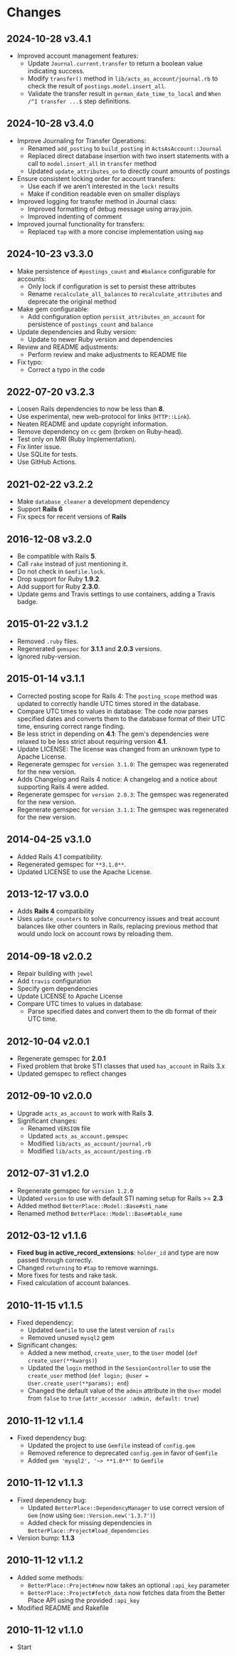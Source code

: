 # Changes

## 2024-10-28 v3.4.1

* Improved account management features:
  * Update `Journal.current.transfer` to return a boolean value indicating success.
  * Modify `transfer()` method in `lib/acts_as_account/journal.rb` to
    check the result of `postings.model.insert_all`.
  * Validate the transfer result in `german_date_time_to_local` and `When /^I
    transfer ...$` step definitions.

## 2024-10-28 v3.4.0

* Improve Journaling for Transfer Operations:
  + Renamed `add_posting` to `build_posting` in `ActsAsAccount::Journal`
  + Replaced direct database insertion with two insert statements with a call to `model.insert_all` in `transfer` method
  + Updated `update_attributes_on` to directly count amounts of postings
* Ensure consistent locking order for account transfers:
  + Use each if we aren't interested in the `lock!` results
  + Make if condition readable even on smaller displays
* Improved logging for transfer method in Journal class:
  + Improved formatting of debug message using array.join.
  + Improved indenting of comment
* Improved journal functionality for transfers:
  + Replaced `tap` with a more concise implementation using `map`

## 2024-10-23 v3.3.0

* Make persistence of `#postings_count` and `#balance` configurable for accounts:
  + Only lock if configuration is set to persist these attributes
  + Rename `recalculate_all_balances` to `recalculate_attributes` and deprecate
    the original method
* Make gem configurable:
  + Add configuration option `persist_attributes_on_account` for persistence of `postings_count` and `balance`
* Update dependencies and Ruby version:
  + Update to newer Ruby version and dependencies
* Review and README adjustments:
  + Perform review and make adjustments to README file
* Fix typo:
  + Correct a typo in the code

## 2022-07-20 v3.2.3

* Loosen Rails dependencies to now be less than **8**.
* Use experimental, new web-protocol for links (`HTTP::Link`).
* Neaten README and update copyright information.
* Remove dependency on `cc` gem (broken on Ruby-head).
* Test only on MRI (Ruby Implementation).
* Fix linter issue.
* Use SQLite for tests.
* Use GitHub Actions.

## 2021-02-22 v3.2.2

* Make `database_cleaner` a development dependency
* Support **Rails 6**
* Fix specs for recent versions of **Rails**

## 2016-12-08 v3.2.0

* Be compatible with Rails **5**.
* Call `rake` instead of just mentioning it.
* Do not check in `Gemfile.lock`.
* Drop support for Ruby **1.9.2**.
* Add support for Ruby **2.3.0**.
* Update gems and Travis settings to use containers, adding a Travis badge.

## 2015-01-22 v3.1.2

* Removed `.ruby` files.
* Regenerated `gemspec` for **3.1.1** and **2.0.3** versions.
* Ignored ruby-version.

## 2015-01-14 v3.1.1

* Corrected posting scope for Rails 4: The `posting_scope` method was updated
  to correctly handle UTC times stored in the database.
* Compare UTC times to values in database: The code now parses specified dates
  and converts them to the database format of their UTC time, ensuring correct
  range finding.
* Be less strict in depending on **4.1**: The gem's dependencies were relaxed
  to be less strict about requiring version **4.1**.
* Update LICENSE: The license was changed from an unknown type to Apache
  License.
* Regenerate gemspec for `version 3.1.0`: The gemspec was regenerated for the
  new version.
* Adds Changelog and Rails 4 notice: A changelog and a notice about supporting
  Rails 4 were added.
* Regenerate gemspec for `version 2.0.3`: The gemspec was regenerated for the
  new version.
* Regenerate gemspec for `version 3.1.1`: The gemspec was regenerated for the
  new version.

## 2014-04-25 v3.1.0

* Added Rails 4.1 compatibility.
* Regenerated gemspec for `**3.1.0**`.
* Updated LICENSE to use the Apache License.

## 2013-12-17 v3.0.0

* Adds **Rails 4** compatibility
* Uses `update_counters` to solve concurrency issues and treat account balances
  like other counters in Rails, replacing previous method that would undo lock
  on account rows by reloading them.

## 2014-09-18 v2.0.2

* Repair building with `jewel`
* Add `travis` configuration
* Specify gem dependencies
* Update LICENSE to Apache License
* Compare UTC times to values in database:
  + Parse specified dates and convert them to the db format of their UTC time.

## 2012-10-04 v2.0.1

* Regenerate gemspec for **2.0.1**
* Fixed problem that broke STI classes that used `has_account` in Rails 3.x
* Updated gemspec to reflect changes

## 2012-09-10 v2.0.0

* Upgrade `acts_as_account` to work with Rails **3**.
* Significant changes:
  + Renamed `VERSION` file
  + Updated `acts_as_account.gemspec`
  + Modified `lib/acts_as_account/journal.rb`
  + Modified `lib/acts_as_account/posting.rb`

## 2012-07-31 v1.2.0

* Regenerate gemspec for `version 1.2.0`
* Updated `version` to use with default STI naming setup for Rails >= **2.3**
* Added method `BetterPlace::Model::Base#sti_name` 
* Renamed method `BetterPlace::Model::Base#table_name`

## 2012-03-12 v1.1.6

* **Fixed bug in active_record_extensions**: `holder_id` and type are now
  passed through correctly.
* Changed `returning` to `#tap` to remove warnings.
* More fixes for tests and rake task.
* Fixed calculation of account balances.

## 2010-11-15 v1.1.5

* Fixed dependency:
  + Updated `Gemfile` to use the latest version of `rails`
  + Removed unused `mysql2` gem
* Significant changes:
  + Added a new method, `create_user`, to the `User` model (`def
    create_user(**kwargs)`)
  + Updated the `login` method in the `SessionController` to use the
    `create_user` method (`def login; @user = User.create_user(**params); end`)
  + Changed the default value of the `admin` attribute in the `User` model from
    `false` to `true` (`attr_accessor :admin, default: true`)

## 2010-11-12 v1.1.4

* Fixed dependency bug:
  + Updated the project to use `Gemfile` instead of `config.gem`
  + Removed reference to deprecated `config.gem` in favor of `Gemfile` 
  + Added `gem 'mysql2', '~> **1.0**'` to `Gemfile`

## 2010-11-12 v1.1.3

* Fixed dependency bug:
  + Updated `BetterPlace::DependencyManager` to use correct version of `Gem`
    (now using `Gem::Version.new('1.3.7')`)
  + Added check for missing dependencies in
    `BetterPlace::Project#load_dependencies`
* Version bump: **1.1.3**

## 2010-11-12 v1.1.2

* Added some methods:
  + `BetterPlace::Project#new` now takes an optional `:api_key` parameter
  + `BetterPlace::Project#fetch_data` now fetches data from the Better Place
    API using the provided `:api_key`
* Modified README and Rakefile

## 2010-11-12 v1.1.0

  * Start
